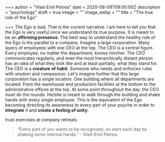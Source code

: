 +++
author = "Vlad-Emil Petrea"
date = 2020-08-08T09:00:00Z
description = "psychology"
draft = true
image = ""
image_webp = ""
title = "The true role of the Ego"

+++
The Ego is bad. That is the current narrative. I am here to tell you that the Ego is very useful once we understand its true purpose. It is meant to be an **affirming presence**. The best way to understand the healthy role of the Ego is the parallel to a company. Imagine a large corporation. Many layers of employees with one CEO at the top. The CEO is a central figure. Every employee, no matter the department, knows him/her. The CEO communicates regularly, and even the most hierarchically distant person has an idea of what they look like and at least partially, what they stand for. The CEO is a **creature of habit**. Someone who needs and enforces rules with wisdom and compassion. Let's imagine further that this large corporation has a single location. One building where all departments are located. From the warehouse and production facilities at the bottom to the administrative offices at the top. At some point throughout the day, the CEO must do the rounds. He/she is meant to walk through the building and shake hands with every single employee. This is the equivalent of the Ego becoming directing its awareness to every part of your psyche in order to **integrate** it and **create a feeling of unity**.

trust exercises at company retreats.

> “Every part of you wants to be recognized, so start each day by shaking some internal hands.” - Vlad-Emil Petrea